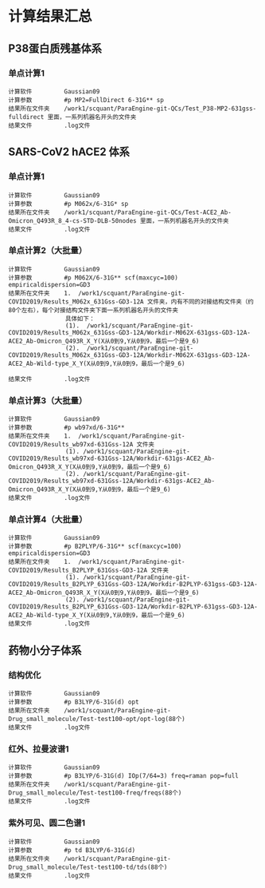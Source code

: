 # 计算结果汇总 

## P38蛋白质残基体系
### 单点计算1
    计算软件         Gaussian09
    计算参数         #p MP2=FullDirect 6-31G** sp
    结果所在文件夹    /work1/scquant/ParaEngine-git-QCs/Test_P38-MP2-631gss-fulldirect 里面，一系列机器名开头的文件夹
    结果文件         .log文件
    
## SARS-CoV2 hACE2 体系 
### 单点计算1 
    计算软件         Gaussian09
    计算参数         #p M062x/6-31G* sp
    结果所在文件夹    /work1/scquant/ParaEngine-git-QCs/Test-ACE2_Ab-Omicron_Q493R_8_4-cs-STD-DLB-50nodes 里面，一系列机器名开头的文件夹
    结果文件         .log文件
### 单点计算2（大批量）
    计算软件         Gaussian09
    计算参数         #p M062X/6-31G** scf(maxcyc=100) empiricaldispersion=GD3
    结果所在文件夹    1.  /work1/scquant/ParaEngine-git-COVID2019/Results_M062x_631Gss-GD3-12A 文件夹，内有不同的对接结构文件夹（约80个左右），每个对接结构文件夹下面一系列机器名开头的文件夹
                    具体如下：
                    (1).  /work1/scquant/ParaEngine-git-COVID2019/Results_M062x_631Gss-GD3-12A/Workdir-M062X-631gss-GD3-12A-ACE2_Ab-Omicron_Q493R_X_Y(X从0到9,Y从0到9，最后一个是9_6)
                    (2).  /work1/scquant/ParaEngine-git-COVID2019/Results_M062x_631Gss-GD3-12A/Workdir-M062X-631gss-GD3-12A-ACE2_Ab-Wild-type_X_Y(X从0到9,Y从0到9，最后一个是9_6)
              
    结果文件         .log文件
### 单点计算3（大批量）
    计算软件         Gaussian09
    计算参数         #p wb97xd/6-31G**
    结果所在文件夹    1.  /work1/scquant/ParaEngine-git-COVID2019/Results_wb97xd-631Gss-12A 文件夹
                    (1). /work1/scquant/ParaEngine-git-COVID2019/Results_wb97xd-631Gss-12A/Workdir-631gs-ACE2_Ab-Omicron_Q493R_X_Y(X从0到9,Y从0到9，最后一个是9_6)
                    (2). /work1/scquant/ParaEngine-git-COVID2019/Results_wb97xd-631Gss-12A/Workdir-631gs-ACE2_Ab-Omicron_Q493R_X_Y(X从0到9,Y从0到9，最后一个是9_6)
    结果文件         .log文件
### 单点计算4（大批量）
    计算软件         Gaussian09
    计算参数         #p B2PLYP/6-31G** scf(maxcyc=100) empiricaldispersion=GD3 
    结果所在文件夹    1.  /work1/scquant/ParaEngine-git-COVID2019/Results_B2PLYP_631Gss-GD3-12A 文件夹
                    (1). /work1/scquant/ParaEngine-git-COVID2019/Results_B2PLYP_631Gss-GD3-12A/Workdir-B2PLYP-631gss-GD3-12A-ACE2_Ab-Omicron_Q493R_X_Y(X从0到9,Y从0到9，最后一个是9_6)
                    (2). /work1/scquant/ParaEngine-git-COVID2019/Results_B2PLYP_631Gss-GD3-12A/Workdir-B2PLYP-631gss-GD3-12A-ACE2_Ab-Wild-type_X_Y(X从0到9,Y从0到9，最后一个是9_6)
    结果文件         .log文件
## 药物小分子体系
### 结构优化
    计算软件         Gaussian09
    计算参数         #p B3LYP/6-31G(d) opt
    结果所在文件夹    /work1/scquant/ParaEngine-git-Drug_small_molecule/Test-test100-opt/opt-log(88个)
    结果文件         .log文件       
### 红外、拉曼波谱1
    计算软件         Gaussian09
    计算参数         #p B3LYP/6-31G(d) IOp(7/64=3) freq=raman pop=full
    结果所在文件夹    /work1/scquant/ParaEngine-git-Drug_small_molecule/Test-test100-freq/freqs(88个)
    结果文件         .log文件        
### 紫外可见、圆二色谱1
    计算软件         Gaussian09
    计算参数         #p td B3LYP/6-31G(d)
    结果所在文件夹    /work1/scquant/ParaEngine-git-Drug_small_molecule/Test-test100-td/tds(88个)
    结果文件         .log文件  
    
